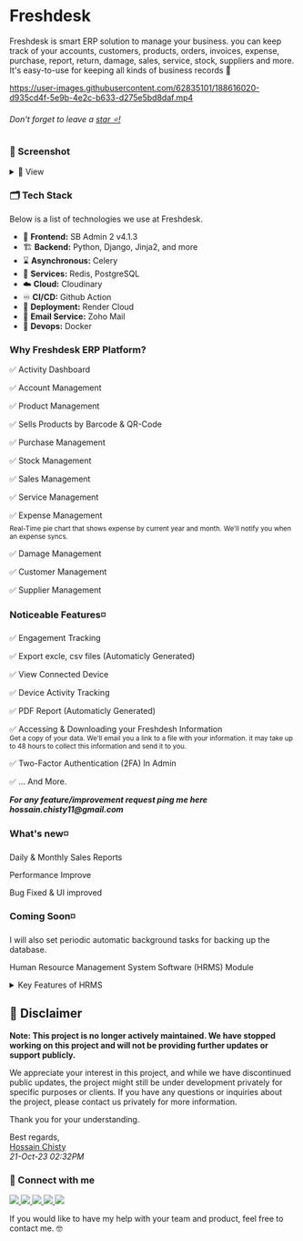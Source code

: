 # Freshdesk

Freshdesk is smart ERP solution to manage your business. you can keep track of your accounts, customers, products, orders, invoices, expense, purchase, report, return, damage, sales, service, stock, suppliers and more. It's easy-to-use for keeping all kinds of business records 🚀
<br>

https://user-images.githubusercontent.com/62835101/188616020-d935cd4f-5e9b-4e2c-b633-d275e5bd8daf.mp4

###### Don't forget to leave a [star ⭐!](https://github.com/hossainchisty/Freshdesk-CRM-Platform/stargazers)

### 📸 Screenshot

<details>
 <summary>
    🔎 View
 </summary>

### 💻 Customer Management

 <img src="https://github.com/hossainchisty/Freshdesk-CRM-Platform/blob/master/static/Mockup/customer/customer-management.png">

### 🛒 Purchase Management

<img src="https://github.com/hossainchisty/Freshdesk-ERP-Platform/blob/master/static/Mockup/purchase/manage-purchase.png">
 
 ### 🤕 Damage Management 
<img src="https://github.com/hossainchisty/Freshdesk-ERP-Platform/blob/master/static/Mockup/damage/damage-management.png">
 
 ### 💰 Expense Management 
<img src="https://github.com/hossainchisty/Freshdesk-CRM-Platform/blob/master/static/Mockup/expense/expense-management.png">

### 🧾 PDF Report (Automaticly Generated)

  <img src="https://github.com/hossainchisty/Freshdesk-CRM-Platform/blob/master/static/Mockup/expense/expense-pdf-viewer.png">

### 🖋 Excel Sheet (Automaticly Generated)

  <img src="https://github.com/hossainchisty/Freshdesk-CRM-Platform/blob/master/static/Mockup/expense/expense-excel-sheet.png">

### 📨 Sale Management

 <img src="https://github.com/hossainchisty/Freshdesk-CRM-Platform/blob/master/static/Mockup/sale/sales-management.png">

### 📥 Sale's Due Collection

 <img src="https://github.com/hossainchisty/Freshdesk-CRM-Platform/blob/master/static/Mockup/sale/sales-due-collection.png">

### 🏢 Company Profile

  <img src="https://github.com/hossainchisty/Freshdesk-CRM-Platform/blob/master/static/Mockup/comapny/company-profile.png">

### ⚙ Settings <br/>

<table width="100%"> 
<tr>
<td width="50%">
&nbsp; 
<p align="center">
  Privacy and Security
</p>
<img src="https://github.com/hossainchisty/Freshdesk-ERP-Platform/blob/master/static/Mockup/settings/settings-privacy-and-security.png">
</td>

 <table width="100%"> 
<tr>
<td width="50%">
&nbsp; 
<p align="center">
  Delete your Freshdesk Account <br>
 You can delete your Freshdesk Account at any time. If you change your mind, you might not be able to recover it.
</p>
<img src="https://github.com/hossainchisty/Freshdesk-ERP-Platform/blob/master/static/Mockup/settings/account-delete.png">
</td> 
 
<br/>
</table>

<table width="100%"> 
<tr>
<td width="50%">      
&nbsp; 
<br>
<p align="center">
  Change Password
</p>
<img src="https://github.com/hossainchisty/Freshdesk-ERP-Platform/blob/master/static/Mockup/settings/change-password.png">
</td> 
<td width="50%">
<br>
<p align="center">
Forget password?
</p>
<img src="https://github.com/hossainchisty/Freshdesk-ERP-Platform/blob/master/static/Mockup/settings/forget-password.png">  
</td>
</table>

</details>

### 🗂 Tech Stack

Below is a list of technologies we use at Freshdesk.

- 🎨 **Frontend:** SB Admin 2 v4.1.3
- 🏗 **Backend:** Python, Django, Jinja2, and more
- ⌛ **Asynchronous:** Celery
- 🌳 **Services:** Redis, PostgreSQL
- ☁️ **Cloud:** Cloudinary
- ♾ **CI/CD:** Github Action
- 🎩 **Deployment:** Render Cloud
- 📨 **Email Service:** Zoho Mail
- 🐋 **Devops:** Docker

### **Why Freshdesk ERP Platform?**

✅ Activity Dashboard

✅ Account Management

✅ Product Management

✅ Sells Products by Barcode & QR-Code

✅ Purchase Management

✅ Stock Management

✅ Sales Management

✅ Service Management

✅ Expense Management
<br>
<sub>Real-Time pie chart that shows expense by current year and month.</sub>
<sub>We'll notify you when an expense syncs.</sub>

✅ Damage Management

✅ Customer Management

✅ Supplier Management

### **Noticeable Features◽**

✅ Engagement Tracking

✅ Export excle, csv files (Automaticly Generated)

✅ View Connected Device

✅ Device Activity Tracking

✅ PDF Report (Automaticly Generated)

✅ Accessing & Downloading your Freshdesh Information
<br>
<sub>Get a copy of your data. We'll email you a link to a file with your information. it may take up to 48 hours to collect this information and send it to you.</sup>

✅ Two-Factor Authentication (2FA) In Admin

✅ ... And More.

**_For any feature/improvement request ping me here hossain.chisty11@gmail.com_**

### **What's new◽**

Daily & Monthly Sales Reports

Performance Improve

Bug Fixed & UI improved

### **Coming Soon◽**

I will also set periodic automatic background tasks for backing up the database.

Human Resource Management System Software (HRMS) Module

<details>
 <summary>
 Key Features of HRMS
 </summary>

✅ Employee information management system

✅ Employee leave management system

✅ Employee recruitment system

✅ Attendance management system

✅ Asset & equipment management

✅ Bank & loan management system

✅ Department management system

✅ Leave tracking system

✅ Dynamic report system

✅ Account management system

✅ Payroll management system

</details>

## 🚨 Disclaimer

**Note: This project is no longer actively maintained. We have stopped working on this project and will not be providing further updates or support publicly.**

We appreciate your interest in this project, and while we have discontinued public updates, the project might still be under development privately for specific purposes or clients. If you have any questions or inquiries about the project, please contact us privately for more information.

Thank you for your understanding.


Best regards,<br>
<a href="https://www.linkedin.com/in/hossainchisty/" target="_blank">Hossain Chisty</a><br>
*21-Oct-23 02:32PM*

<!-- Get in touch - Start -->

### 💬 Connect with me

<a class="header-badge" target="_blank" href="https://www.linkedin.com/in/hossainchisty/">
  <img src="https://img.shields.io/badge/style--5eba00.svg?label=LinkedIn&logo=linkedin&style=social">
</a>

<a class="header-badge" target="_blank" href="https://github.com/hossainchisty">
  <img src="https://img.shields.io/badge/style--5eba00.svg?label=Github&logo=Github&style=social">
</a>

<a class="header-badge" target="_blank" href="https://www.instagram.com/hossain.chisty/">
  <img src="https://img.shields.io/badge/style--5eba00.svg?label=Instagram&logo=Instagram&style=social">
</a>

<a class="header-badge" target="_blank" href="https://www.facebook.com/hossain.chisty11">
  <img src="https://img.shields.io/badge/style--5eba00.svg?label=Facebook&logo=Facebook&style=social">
</a>

<a class="header-badge" target="_blank" href="mailto:hossain.chisty11@gmail.com">
  <img src="https://img.shields.io/badge/style--5eba00.svg?label=Gmail&logo=Gmail&style=social">
</a>


If you would like to have my help with your team and product, feel free to contact me. 🤓

<!-- Get in touch - End -->
